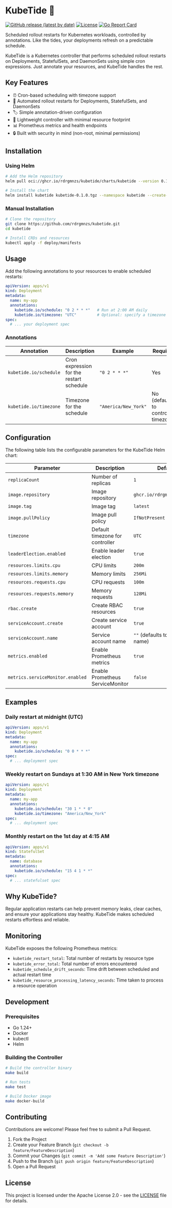 # KubeTide 🌊

[![GitHub release (latest by date)](https://img.shields.io/github/v/release/kubetide/kubetide)](https://github.com/rdrgmnzs/kubetide/releases)
[![License](https://img.shields.io/github/license/kubetide/kubetide)](LICENSE)
[![Go Report Card](https://goreportcard.com/badge/github.com/rdrgmnzs/kubetide)](https://goreportcard.com/report/github.com/rdrgmnzs/kubetide)

Scheduled rollout restarts for Kubernetes workloads, controlled by annotations. Like the tides, your deployments refresh on a predictable schedule.

KubeTide is a Kubernetes controller that performs scheduled rollout restarts on Deployments, StatefulSets, and DaemonSets using simple cron expressions. Just annotate your resources, and KubeTide handles the rest.

## Key Features

- ⏰ Cron-based scheduling with timezone support
- 🔄 Automated rollout restarts for Deployments, StatefulSets, and DaemonSets
- 🏷️ Simple annotation-driven configuration
- 🐳 Lightweight controller with minimal resource footprint
- 📊 Prometheus metrics and health endpoints
- 🔒 Built with security in mind (non-root, minimal permissions)

## Installation

### Using Helm

```bash
# Add the Helm repository
helm pull oci://ghcr.io/rdrgmnzs/kubetide/charts/kubetide --version 0.1.0

# Install the chart
helm install kubetide kubetide-0.1.0.tgz --namespace kubetide --create-namespace
```

### Manual Installation

```bash
# Clone the repository
git clone https://github.com/rdrgmnzs/kubetide.git
cd kubetide

# Install CRDs and resources
kubectl apply -f deploy/manifests
```

## Usage

Add the following annotations to your resources to enable scheduled restarts:

```yaml
apiVersion: apps/v1
kind: Deployment
metadata:
  name: my-app
  annotations:
    kubetide.io/schedule: "0 2 * * *"   # Run at 2:00 AM daily
    kubetide.io/timezone: "UTC"         # Optional: specify a timezone
spec:
  # ... your deployment spec
```

### Annotations

| Annotation | Description | Example | Required |
|------------|-------------|---------|----------|
| `kubetide.io/schedule` | Cron expression for the restart schedule | `"0 2 * * *"` | Yes |
| `kubetide.io/timezone` | Timezone for the schedule | `"America/New_York"` | No (defaults to controller timezone) |

## Configuration

The following table lists the configurable parameters for the KubeTide Helm chart:

| Parameter | Description | Default |
|-----------|-------------|---------|
| `replicaCount` | Number of replicas | `1` |
| `image.repository` | Image repository | `ghcr.io/rdrgmnzs/kubetide` |
| `image.tag` | Image tag | `latest` |
| `image.pullPolicy` | Image pull policy | `IfNotPresent` |
| `timezone` | Default timezone for controller | `UTC` |
| `leaderElection.enabled` | Enable leader election | `true` |
| `resources.limits.cpu` | CPU limits | `200m` |
| `resources.limits.memory` | Memory limits | `256Mi` |
| `resources.requests.cpu` | CPU requests | `100m` |
| `resources.requests.memory` | Memory requests | `128Mi` |
| `rbac.create` | Create RBAC resources | `true` |
| `serviceAccount.create` | Create service account | `true` |
| `serviceAccount.name` | Service account name | `""` (defaults to release name) |
| `metrics.enabled` | Enable Prometheus metrics | `true` |
| `metrics.serviceMonitor.enabled` | Enable Prometheus ServiceMonitor | `false` |

## Examples

### Daily restart at midnight (UTC)

```yaml
apiVersion: apps/v1
kind: Deployment
metadata:
  name: my-app
  annotations:
    kubetide.io/schedule: "0 0 * * *"
spec:
  # ... deployment spec
```

### Weekly restart on Sundays at 1:30 AM in New York timezone

```yaml
apiVersion: apps/v1
kind: Deployment
metadata:
  name: my-app
  annotations:
    kubetide.io/schedule: "30 1 * * 0"
    kubetide.io/timezone: "America/New_York"
spec:
  # ... deployment spec
```

### Monthly restart on the 1st day at 4:15 AM

```yaml
apiVersion: apps/v1
kind: StatefulSet
metadata:
  name: database
  annotations:
    kubetide.io/schedule: "15 4 1 * *"
spec:
  # ... statefulset spec
```

## Why KubeTide?

Regular application restarts can help prevent memory leaks, clear caches, and ensure your applications stay healthy. KubeTide makes scheduled restarts effortless and reliable.

## Monitoring

KubeTide exposes the following Prometheus metrics:

- `kubetide_restart_total`: Total number of restarts by resource type
- `kubetide_error_total`: Total number of errors encountered
- `kubetide_schedule_drift_seconds`: Time drift between scheduled and actual restart time
- `kubetide_resource_processing_latency_seconds`: Time taken to process a resource operation

## Development

### Prerequisites

- Go 1.24+
- Docker
- kubectl
- Helm

### Building the Controller

```bash
# Build the controller binary
make build

# Run tests
make test

# Build Docker image
make docker-build
```

## Contributing

Contributions are welcome! Please feel free to submit a Pull Request.

1. Fork the Project
2. Create your Feature Branch (`git checkout -b feature/FeatureDescription`)
3. Commit your Changes (`git commit -m 'Add some Feature Description'`)
4. Push to the Branch (`git push origin feature/FeatureDescription`)
5. Open a Pull Request

## License

This project is licensed under the Apache License 2.0 - see the [LICENSE](LICENSE) file for details.